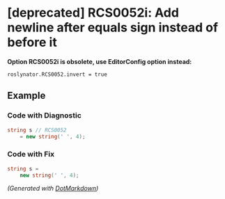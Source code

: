 # \[deprecated\] RCS0052i: Add newline after equals sign instead of before it

**Option RCS0052i is obsolete, use EditorConfig option instead:**

```
roslynator.RCS0052.invert = true
```

## Example

### Code with Diagnostic

```csharp
string s // RCS0052
    = new string(' ', 4);
```

### Code with Fix

```csharp
string s =
    new string(' ', 4);
```


*\(Generated with [DotMarkdown](http://github.com/JosefPihrt/DotMarkdown)\)*